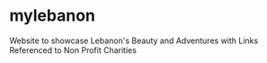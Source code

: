 # mylebanon
Website to showcase Lebanon's Beauty and Adventures with Links Referenced to Non Profit Charities
